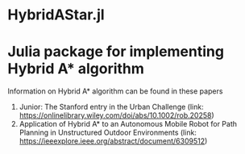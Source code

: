 # HybridAStar.jl

# Julia package for implementing Hybrid A* algorithm

Information on Hybrid A* algorithm can be found in these papers

1) Junior: The Stanford entry in the Urban Challenge (link: https://onlinelibrary.wiley.com/doi/abs/10.1002/rob.20258)
2) Application of Hybrid A* to an Autonomous Mobile Robot for Path Planning in Unstructured Outdoor Environments (link: https://ieeexplore.ieee.org/abstract/document/6309512)
